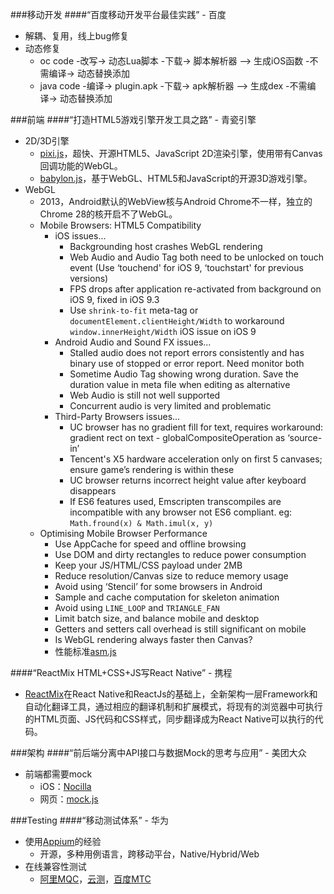 ###移动开发
####“百度移动开发平台最佳实践” - 百度
* 解耦、复用，线上bug修复
* 动态修复
  * oc code -改写-> 动态Lua脚本 -下载-> 脚本解析器 --> 生成iOS函数 -不需编译-> 动态替换添加
  * java code -编译-> plugin.apk -下载-> apk解析器 --> 生成dex -不需编译-> 动态替换添加

###前端
####“打造HTML5游戏引擎开发工具之路” - 青瓷引擎
* 2D/3D引擎
  * [pixi.js](http://www.pixijs.com/)，超快、开源HTML5、JavaScript 2D渲染引擎，使用带有Canvas回调功能的WebGL。
  * [babylon.js](http://www.babylonjs.com/)，基于WebGL、HTML5和JavaScript的开源3D游戏引擎。
* WebGL
  * 2013，Android默认的WebView核与Android Chrome不一样，独立的Chrome 28的核开启不了WebGL。
  * Mobile Browsers: HTML5 Compatibility
    * iOS issues...
      * Backgrounding host crashes WebGL rendering
      * Web Audio and Audio Tag both need to be unlocked on touch event (Use ‘touchend' for iOS 9, ‘touchstart' for previous versions)
      * FPS drops after application re-activated from background on iOS 9, fixed in iOS 9.3
      * Use ```shrink-to-fit``` meta-tag or ```documentElement.clientHeight/Width``` to workaround ```window.innerHeight/Width``` iOS issue on iOS 9
    * Android Audio and Sound FX issues...
      * Stalled audio does not report errors consistently and has binary use of stopped or error report. Need monitor both
      * Sometime Audio Tag showing wrong duration. Save the duration value in meta file when editing as alternative
      * Web Audio is still not well supported
      * Concurrent audio is very limited and problematic
    * Third-Party Browsers issues...
      * UC browser has no gradient fill for text, requires workaround: gradient rect on text - globalCompositeOperation as ‘source-in’
      * Tencent's X5 hardware acceleration only on first 5 canvases; ensure game’s rendering is within these
      * UC browser returns incorrect height value after keyboard disappears
      * If ES6 features used, Emscripten transcompiles are incompatible with any browser not ES6 compliant. eg: ```Math.fround(x) & Math.imul(x, y)```
  * Optimising Mobile Browser Performance
    * Use AppCache for speed and offline browsing
    * Use DOM and dirty rectangles to reduce power consumption
    * Keep your JS/HTML/CSS payload under 2MB
    * Reduce resolution/Canvas size to reduce memory usage
    * Avoid using ‘Stencil’ for some browsers in Android
    * Sample and cache computation for skeleton animation
    * Avoid using ```LINE_LOOP``` and ```TRIANGLE_FAN```
    * Limit batch size, and balance mobile and desktop
    * Getters and setters call overhead is still significant on mobile
    * Is WebGL rendering always faster then Canvas?
    * 性能标准[asm.js](http://asmjs.org/)

####“ReactMix HTML+CSS+JS写React Native” - 携程
* [ReactMix](https://github.com/xueduany/react-mix)在React Native和ReactJs的基础上，全新架构一层Framework和自动化翻译工具，通过相应的翻译机制和扩展模式，将现有的浏览器中可执行的HTML页面、JS代码和CSS样式，同步翻译成为React Native可以执行的代码。

###架构
####“前后端分离中API接口与数据Mock的思考与应用” - 美团大众
* 前端都需要mock
  * iOS：[Nocilla](https://github.com/luisobo/Nocilla)
  * 网页：[mock.js](http://mockjs.com/)

###Testing
####“移动测试体系” - 华为
* 使用[Appium](http://appium.io/)的经验
  * 开源，多种用例语言，跨移动平台，Native/Hybrid/Web
* 在线兼容性测试
  * [阿里MQC](http://mqc.aliyun.com/)，[云测](http://www.testin.cn/)，[百度MTC](http://mtc.baidu.com/)

